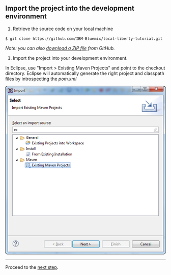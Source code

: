 ## Import the project into the development environment

1. Retrieve the source code on your local machine

  ```
  $ git clone https://github.com/IBM-Bluemix/local-liberty-tutorial.git
  ```

  *Note: you can also [download a ZIP file](https://github.com/IBM-Bluemix/local-liberty-tutorial/archive/master.zip) from GitHub.*
  
1. Import the project into your development environment.

  In Eclipse, use "Import > Existing Maven Projects" and point to the checkout directory.
  Eclipse will automatically generate the right project and classpath files by introspecting the *pom.xml*

  ![](images/import-maven-project.png)

---

Proceed to the [next step](002-LIBERTY.md).